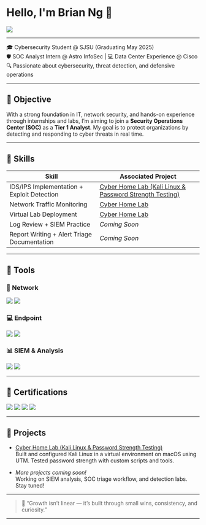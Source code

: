 # Hello, I'm Brian Ng 👋  
<a href="https://www.linkedin.com/in/brian-ng05/"><img src="https://img.shields.io/badge/-LinkedIn-0072b1?&style=for-the-badge&logo=linkedin&logoColor=white" /></a>

---

🎓 Cybersecurity Student @ SJSU (Graduating May 2025)  
🛡️ SOC Analyst Intern @ Astro InfoSec | 💻 Data Center Experience @ Cisco  
🔍 Passionate about cybersecurity, threat detection, and defensive operations

---

## 🎯 Objective  
With a strong foundation in IT, network security, and hands-on experience through internships and labs, I’m aiming to join a **Security Operations Center (SOC)** as a **Tier 1 Analyst**. My goal is to protect organizations by detecting and responding to cyber threats in real time.

---

## 🧠 Skills

| Skill                                          | Associated Project         |
|-----------------------------------------------|----------------------------|
| IDS/IPS Implementation + Exploit Detection    | [Cyber Home Lab (Kali Linux & Password Strength Testing)](https://github.com/briaanng/Cyber-Home-Lab) |
| Network Traffic Monitoring                    | [Cyber Home Lab](https://github.com/briaanng/Cyber-Home-Lab) |
| Virtual Lab Deployment                        | [Cyber Home Lab](https://github.com/briaanng/Cyber-Home-Lab) |
| Log Review + SIEM Practice                    | *Coming Soon* |
| Report Writing + Alert Triage Documentation   | *Coming Soon* |

---

## 🧰 Tools

### 🔌 Network
<div>
    <img src="https://img.shields.io/badge/-Wireshark-1679A7?&style=for-the-badge&logo=Wireshark&logoColor=white" />
    <img src="https://img.shields.io/badge/-UTM_VM-5865F2?&style=for-the-badge&logo=Apple&logoColor=white" />
</div>

### 💻 Endpoint
<div>
    <img src="https://img.shields.io/badge/-Kali_Linux-557C94?&style=for-the-badge&logo=Linux&logoColor=white" />
    <img src="https://img.shields.io/badge/-Remote_Desktop-333333?&style=for-the-badge&logo=Windows&logoColor=white" />
</div>

### 📊 SIEM & Analysis
<div>
    <img src="https://img.shields.io/badge/-Elastic-005571?&style=for-the-badge&logo=Elastic&logoColor=white" />
    <img src="https://img.shields.io/badge/-Splunk-000000?&style=for-the-badge&logo=Splunk&logoColor=white" />
</div>

---

## 🏅 Certifications

<div>
<img src="https://img.shields.io/badge/-CyberOps_Associate-005073?&style=for-the-badge&logo=Cisco&logoColor=white" />
<img src="https://img.shields.io/badge/-Fortinet_Certified-EE1C25?&style=for-the-badge&logo=Fortinet&logoColor=white" />
<img src="https://img.shields.io/badge/-Google_IT_Support-34A853?&style=for-the-badge&logo=Google&logoColor=white" />
<img src="https://img.shields.io/badge/-TCM_Training_Active-2E3440?&style=for-the-badge&logo=HackTheBox&logoColor=white" />
</div>

---

## 📁 Projects

- [Cyber Home Lab (Kali Linux & Password Strength Testing)](https://github.com/briaanng/Cyber-Home-Lab)  
  Built and configured Kali Linux in a virtual environment on macOS using UTM. Tested password strength with custom scripts and tools.

- *More projects coming soon!*  
  Working on SIEM analysis, SOC triage workflow, and detection labs. Stay tuned!

---

> 🧠 “Growth isn’t linear — it’s built through small wins, consistency, and curiosity.”

---
